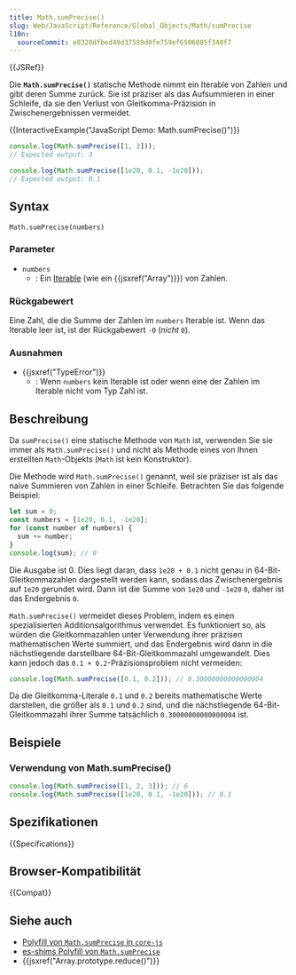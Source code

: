 ```yaml
---
title: Math.sumPrecise()
slug: Web/JavaScript/Reference/Global_Objects/Math/sumPrecise
l10n:
  sourceCommit: e8320dfbed49d37589d0fe759ef6506885f340f7
---
```


{{JSRef}}

Die **`Math.sumPrecise()`** statische Methode nimmt ein Iterable von Zahlen und gibt deren Summe zurück. Sie ist präziser als das Aufsummieren in einer Schleife, da sie den Verlust von Gleitkomma-Präzision in Zwischenergebnissen vermeidet.

{{InteractiveExample("JavaScript Demo: Math.sumPrecise()")}}

```js interactive-example
console.log(Math.sumPrecise([1, 2]));
// Expected output: 3

console.log(Math.sumPrecise([1e20, 0.1, -1e20]));
// Expected output: 0.1
```

## Syntax

```js-nolint
Math.sumPrecise(numbers)
```

### Parameter

- `numbers`
  - : Ein [Iterable](/de/docs/Web/JavaScript/Reference/Iteration_protocols#the_iterable_protocol) (wie ein {{jsxref("Array")}}) von Zahlen.

### Rückgabewert

Eine Zahl, die die Summe der Zahlen im `numbers` Iterable ist. Wenn das Iterable leer ist, ist der Rückgabewert `-0` (_nicht_ `0`).

### Ausnahmen

- {{jsxref("TypeError")}}
  - : Wenn `numbers` kein Iterable ist oder wenn eine der Zahlen im Iterable nicht vom Typ Zahl ist.

## Beschreibung

Da `sumPrecise()` eine statische Methode von `Math` ist, verwenden Sie sie immer als `Math.sumPrecise()` und nicht als Methode eines von Ihnen erstellten `Math`-Objekts (`Math` ist kein Konstruktor).

Die Methode wird `Math.sumPrecise()` genannt, weil sie präziser ist als das naive Summieren von Zahlen in einer Schleife. Betrachten Sie das folgende Beispiel:

```js
let sum = 0;
const numbers = [1e20, 0.1, -1e20];
for (const number of numbers) {
  sum += number;
}
console.log(sum); // 0
```

Die Ausgabe ist 0. Dies liegt daran, dass `1e20 + 0.1` nicht genau in 64-Bit-Gleitkommazahlen dargestellt werden kann, sodass das Zwischenergebnis auf `1e20` gerundet wird. Dann ist die Summe von `1e20` und `-1e20` `0`, daher ist das Endergebnis `0`.

`Math.sumPrecise()` vermeidet dieses Problem, indem es einen spezialisierten Additionsalgorithmus verwendet. Es funktioniert so, als würden die Gleitkommazahlen unter Verwendung ihrer präzisen mathematischen Werte summiert, und das Endergebnis wird dann in die nächstliegende darstellbare 64-Bit-Gleitkommazahl umgewandelt. Dies kann jedoch das `0.1 + 0.2`-Präzisionsproblem nicht vermeiden:

```js
console.log(Math.sumPrecise([0.1, 0.2])); // 0.30000000000000004
```

Da die Gleitkomma-Literale `0.1` und `0.2` bereits mathematische Werte darstellen, die größer als `0.1` und `0.2` sind, und die nächstliegende 64-Bit-Gleitkommazahl ihrer Summe tatsächlich `0.30000000000000004` ist.

## Beispiele

### Verwendung von Math.sumPrecise()

```js
console.log(Math.sumPrecise([1, 2, 3])); // 6
console.log(Math.sumPrecise([1e20, 0.1, -1e20])); // 0.1
```

## Spezifikationen

{{Specifications}}

## Browser-Kompatibilität

{{Compat}}

## Siehe auch

- [Polyfill von `Math.sumPrecise` in `core-js`](https://github.com/zloirock/core-js#mathsumprecise)
- [es-shims Polyfill von `Math.sumPrecise`](https://www.npmjs.com/package/math.sumprecise)
- {{jsxref("Array.prototype.reduce()")}}
